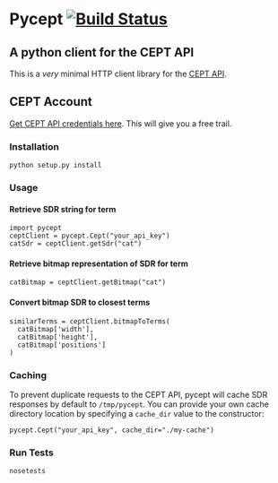 # Pycept [![Build Status](https://travis-ci.org/numenta/pycept.svg?branch=master)](https://travis-ci.org/numenta/pycept)

## A python client for the CEPT API

This is a *very* minimal HTTP client library for the [CEPT API](http://www.cortical.io/developers_apidocumentation.html).

## CEPT Account

[Get CEPT API credentials here](http://www.cortical.io/developers_apikey.html). This will give you a free trail.

### Installation

    python setup.py install

### Usage

#### Retrieve SDR string for term

    import pycept
    ceptClient = pycept.Cept("your_api_key")
    catSdr = ceptClient.getSdr("cat")

#### Retrieve bitmap representation of SDR for term

    catBitmap = ceptClient.getBitmap("cat")

#### Convert bitmap SDR to closest terms

    similarTerms = ceptClient.bitmapToTerms(
      catBitmap['width'], 
      catBitmap['height'], 
      catBitmap['positions']
    )

### Caching

To prevent duplicate requests to the CEPT API, pycept will cache SDR responses by default to `/tmp/pycept`. You can provide your own cache directory location by specifying a `cache_dir` value to the constructor:

    pycept.Cept("your_api_key", cache_dir="./my-cache")

### Run Tests

    nosetests

